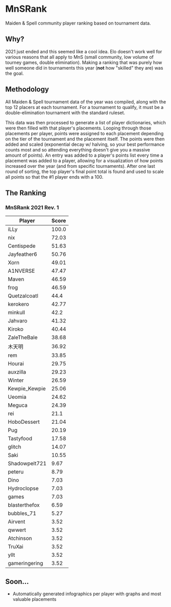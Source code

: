 # MnSRank
Maiden &amp; Spell community player ranking based on tournament data.

## Why?
2021 just ended and this seemed like a cool idea. Elo doesn't work well for various reasons that all apply to MnS (small community, low volume of tourney games, double elimination). Making a ranking that was purely how well someone did in tournaments this year (**not** how "skilled" they are) was the goal.

## Methodology
All Maiden & Spell tournament data of the year was compiled, along with the top 12 placers at each tournament. For a tournament to qualify, it must be a double-elimination tournament with the standard ruleset. 

This data was then processed to generate a list of player dictionaries, which were then filled with that player's placements. Looping through those placements per player, points were assigned to each placement depending on the tier of the tournament and the placement itself. The points were then added and scaled (exponential decay w/ halving, so your best performance counts most and so attending everything doesn't give you a massive amount of points). An entry was added to a player's points list every time a placement was added to a player, allowing for a visualization of how points increased over the year (and from specific tournaments). After one last round of sorting, the top player's final point total is found and used to scale all points so that the #1 player ends with a 100.
## The Ranking
### MnSRank 2021 Rev. 1
| Player        | Score |
|---------------|-------|
| iLLy          | 100.0 |
| nix           | 72.03 |
| Centispede    | 51.63 |
| Jayfeather6   | 50.76 |
| Xorn          | 49.01 |
| A1NVERSE      | 47.47 |
| Maven         | 46.59 |
| frog          | 46.59 |
| Quetzalcoatl  | 44.4  |
| kerokero      | 42.77 |
| minkull       | 42.2  |
| Jahvaro       | 41.32 |
| Kiroko        | 40.44 |
| ZaleTheBale   | 38.68 |
| 木天明        | 36.92 |
| rem           | 33.85 |
| Hourai        | 29.75 |
| auxzilla      | 29.23 |
| Winter        | 26.59 |
| Kewpie_Kewpie | 25.06 |
| Ueomia        | 24.62 |
| Meguca        | 24.39 |
| rei           | 21.1  |
| HoboDessert   | 21.04 |
| Pug           | 20.19 |
| Tastyfood     | 17.58 |
| glitch        | 14.07 |
| Saki          | 10.55 |
| Shadowpelt721 | 9.67  |
| peteru        | 8.79  |
| Dino          | 7.03  |
| Hydroclopse   | 7.03  |
| games         | 7.03  |
| blasterthefox | 6.59  |
| bubbles_71    | 5.27  |
| Airvent       | 3.52  |
| qwwert        | 3.52  |
| Atchinson     | 3.52  |
| TruXai        | 3.52  |
| yllt          | 3.52  |
| gameringering | 3.52  |

## Soon...
- Automatically generated infographics per player with graphs and most valuable placements
